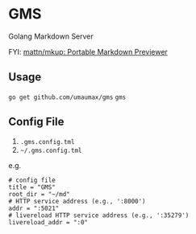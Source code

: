 # GMS

Golang Markdown Server

FYI: [mattn/mkup: Portable Markdown Previewer]( https://github.com/mattn/mkup )

## Usage
`go get github.com/umaumax/gms`
`gms`

## Config File
1. `.gms.config.tml`
1. `~/.gms.config.tml`

e.g.
```
# config file
title = "GMS"
root_dir = "~/md"
# HTTP service address (e.g., ':8000')
addr = ":5021"
# livereload HTTP service address (e.g., ':35279')
livereload_addr = ":0"
```
